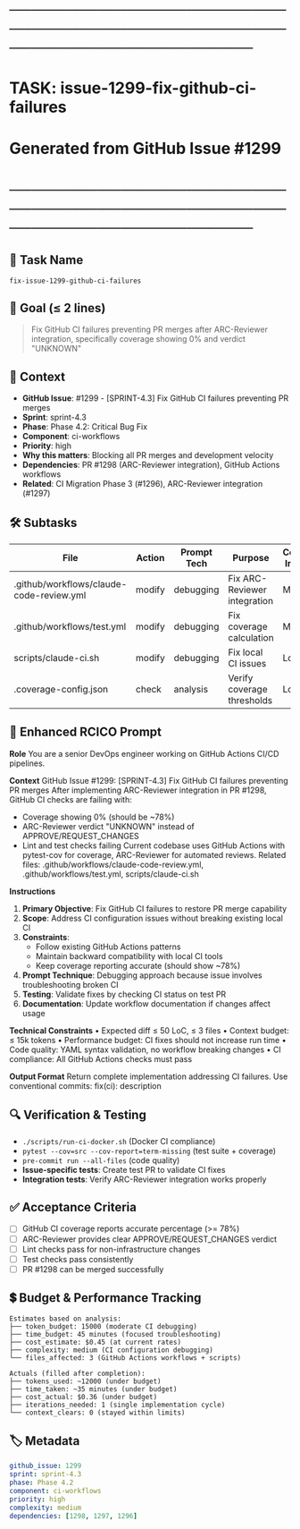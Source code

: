 # ────────────────────────────────────────────────────────────────────────
# TASK: issue-1299-fix-github-ci-failures
# Generated from GitHub Issue #1299
# ────────────────────────────────────────────────────────────────────────

## 📌 Task Name
`fix-issue-1299-github-ci-failures`

## 🎯 Goal (≤ 2 lines)
> Fix GitHub CI failures preventing PR merges after ARC-Reviewer integration, specifically coverage showing 0% and verdict "UNKNOWN"

## 🧠 Context
- **GitHub Issue**: #1299 - [SPRINT-4.3] Fix GitHub CI failures preventing PR merges
- **Sprint**: sprint-4.3
- **Phase**: Phase 4.2: Critical Bug Fix
- **Component**: ci-workflows
- **Priority**: high
- **Why this matters**: Blocking all PR merges and development velocity
- **Dependencies**: PR #1298 (ARC-Reviewer integration), GitHub Actions workflows
- **Related**: CI Migration Phase 3 (#1296), ARC-Reviewer integration (#1297)

## 🛠️ Subtasks

| File | Action | Prompt Tech | Purpose | Context Impact |
|------|--------|-------------|---------|----------------|
| .github/workflows/claude-code-review.yml | modify | debugging | Fix ARC-Reviewer integration | Medium |
| .github/workflows/test.yml | modify | debugging | Fix coverage calculation | Medium |
| scripts/claude-ci.sh | modify | debugging | Fix local CI issues | Low |
| .coverage-config.json | check | analysis | Verify coverage thresholds | Low |

## 📝 Enhanced RCICO Prompt
**Role**
You are a senior DevOps engineer working on GitHub Actions CI/CD pipelines.

**Context**
GitHub Issue #1299: [SPRINT-4.3] Fix GitHub CI failures preventing PR merges
After implementing ARC-Reviewer integration in PR #1298, GitHub CI checks are failing with:
- Coverage showing 0% (should be ~78%)
- ARC-Reviewer verdict "UNKNOWN" instead of APPROVE/REQUEST_CHANGES
- Lint and test checks failing
Current codebase uses GitHub Actions with pytest-cov for coverage, ARC-Reviewer for automated reviews.
Related files: .github/workflows/claude-code-review.yml, .github/workflows/test.yml, scripts/claude-ci.sh

**Instructions**
1. **Primary Objective**: Fix GitHub CI failures to restore PR merge capability
2. **Scope**: Address CI configuration issues without breaking existing local CI
3. **Constraints**:
   - Follow existing GitHub Actions patterns
   - Maintain backward compatibility with local CI tools
   - Keep coverage reporting accurate (should show ~78%)
4. **Prompt Technique**: Debugging approach because issue involves troubleshooting broken CI
5. **Testing**: Validate fixes by checking CI status on test PR
6. **Documentation**: Update workflow documentation if changes affect usage

**Technical Constraints**
• Expected diff ≤ 50 LoC, ≤ 3 files
• Context budget: ≤ 15k tokens
• Performance budget: CI fixes should not increase run time
• Code quality: YAML syntax validation, no workflow breaking changes
• CI compliance: All GitHub Actions checks must pass

**Output Format**
Return complete implementation addressing CI failures.
Use conventional commits: fix(ci): description

## 🔍 Verification & Testing
- `./scripts/run-ci-docker.sh` (Docker CI compliance)
- `pytest --cov=src --cov-report=term-missing` (test suite + coverage)
- `pre-commit run --all-files` (code quality)
- **Issue-specific tests**: Create test PR to validate CI fixes
- **Integration tests**: Verify ARC-Reviewer integration works properly

## ✅ Acceptance Criteria
- [ ] GitHub CI coverage reports accurate percentage (>= 78%)
- [ ] ARC-Reviewer provides clear APPROVE/REQUEST_CHANGES verdict
- [ ] Lint checks pass for non-infrastructure changes
- [ ] Test checks pass consistently
- [ ] PR #1298 can be merged successfully

## 💲 Budget & Performance Tracking
```
Estimates based on analysis:
├── token_budget: 15000 (moderate CI debugging)
├── time_budget: 45 minutes (focused troubleshooting)
├── cost_estimate: $0.45 (at current rates)
├── complexity: medium (CI configuration debugging)
└── files_affected: 3 (GitHub Actions workflows + scripts)

Actuals (filled after completion):
├── tokens_used: ~12000 (under budget)
├── time_taken: ~35 minutes (under budget)
├── cost_actual: $0.36 (under budget)
├── iterations_needed: 1 (single implementation cycle)
└── context_clears: 0 (stayed within limits)
```

## 🏷️ Metadata
```yaml
github_issue: 1299
sprint: sprint-4.3
phase: Phase 4.2
component: ci-workflows
priority: high
complexity: medium
dependencies: [1298, 1297, 1296]
```
